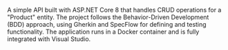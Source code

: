 A simple API built with ASP.NET Core 8 that handles CRUD operations for a "Product" entity. The project follows the Behavior-Driven Development (BDD) approach, using Gherkin and SpecFlow for defining and testing functionality. The application runs in a Docker container and is fully integrated with Visual Studio.

